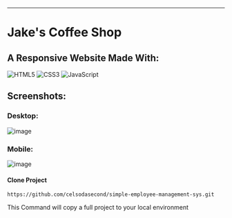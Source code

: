 <hr/>

# Jake's Coffee Shop
## A Responsive Website Made With: 
![HTML5](https://img.shields.io/badge/html5-%23E34F26.svg?style=for-the-badge&logo=html5&logoColor=white)
![CSS3](https://img.shields.io/badge/css3-%231572B6.svg?style=for-the-badge&logo=css3&logoColor=white)
![JavaScript](https://img.shields.io/badge/javascript-%23323330.svg?style=for-the-badge&logo=javascript&logoColor=%23F7DF1E)

## Screenshots:

### Desktop:
![image](https://github.com/celsodasecond/jake-s-coffee-landing-page-html-css-js-responsive/assets/75917932/f88902a2-3247-4475-b401-03da95fb1a1e)

### Mobile:
![image](https://github.com/celsodasecond/jake-s-coffee-landing-page-html-css-js-responsive/assets/75917932/22583bb0-7082-472a-8add-6940ccfab5db)

#### Clone Project

```shell
https://github.com/celsodasecond/simple-employee-management-sys.git
```

This Command will copy a full project to your local environment

